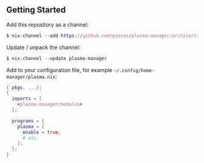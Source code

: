 ## Getting Started

Add this repository as a channel:

```nix
$ nix-channel --add https://github.com/pjones/plasma-manager/archive/trunk.tar.gz plasma-manager
```

Update / unpack the channel:

```nix
$ nix-channel --update plasma-manager
```

Add to your configuration file, for example `~/.config/home-manager/plasma.nix`:

```nix
{ pkgs, ...}:
{
  imports = [
    <plasma-manager/modules>
  ];

  programs = {
    plasma = {
      enable = true;
      # etc.
    };
  };
}
```

